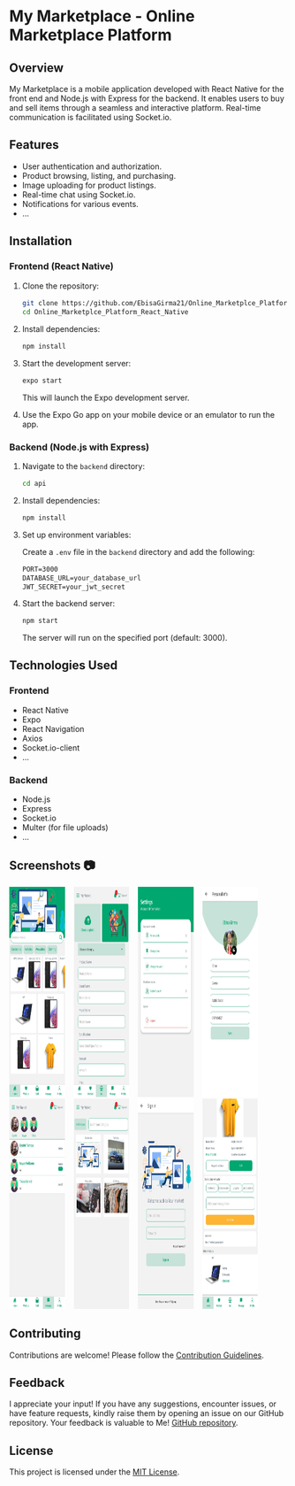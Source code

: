 # My Marketplace - Online Marketplace Platform

## Overview

My Marketplace is a mobile application developed with React Native for the front end and Node.js with Express for the backend. It enables users to buy and sell items through a seamless and interactive platform. Real-time communication is facilitated using Socket.io.

## Features

- User authentication and authorization.
- Product browsing, listing, and purchasing.
- Image uploading for product listings.
- Real-time chat using Socket.io.
- Notifications for various events.
- ...

## Installation

### Frontend (React Native)

1. Clone the repository:

   ```bash
   git clone https://github.com/EbisaGirma21/Online_Marketplce_Platform_React_Native.git
   cd Online_Marketplce_Platform_React_Native
   ```

2. Install dependencies:

   ```bash
   npm install
   ```

3. Start the development server:

   ```bash
   expo start
   ```

   This will launch the Expo development server.

4. Use the Expo Go app on your mobile device or an emulator to run the app.

### Backend (Node.js with Express)

1. Navigate to the `backend` directory:

   ```bash
   cd api
   ```

2. Install dependencies:

   ```bash
   npm install
   ```

3. Set up environment variables:

   Create a `.env` file in the `backend` directory and add the following:

   ```env
   PORT=3000
   DATABASE_URL=your_database_url
   JWT_SECRET=your_jwt_secret
   ```

4. Start the backend server:

   ```bash
   npm start
   ```

   The server will run on the specified port (default: 3000).

## Technologies Used

### Frontend

- React Native
- Expo
- React Navigation
- Axios
- Socket.io-client
- ...

### Backend

- Node.js
- Express
- Socket.io
- Multer (for file uploads)
- ...

## Screenshots 📷

<img src="screenshots/sc1.jpg" alt="Screenshot 1" height="380px" width="20%">&nbsp;&nbsp;&nbsp;
<img src="screenshots/sc2.jpg" alt="Screenshot 2" height="380px" width="20%">&nbsp;&nbsp;&nbsp;
<img src="screenshots/sc3.jpg" alt="Screenshot 3" height="380px" width="20%">&nbsp;&nbsp;&nbsp;
<img src="screenshots/sc4.jpg" alt="Screenshot 4" height="380px" width="20%">
<br>
<img src="screenshots/sc5.jpg" alt="Screenshot 5" height="380px" width="20%">&nbsp;&nbsp;&nbsp;
<img src="screenshots/sc6.jpg" alt="Screenshot 6" height="380px" width="20%">&nbsp;&nbsp;&nbsp;
<img src="screenshots/sc7.jpg" alt="Screenshot 7" height="380px" width="20%">&nbsp;&nbsp;&nbsp;
<img src="screenshots/sc8.jpg" alt="Screenshot 8" height="380px" width="20%">

## Contributing

Contributions are welcome! Please follow the [Contribution Guidelines](CONTRIBUTING.md).

## Feedback

I appreciate your input! If you have any suggestions, encounter issues, or have feature requests, kindly raise them by opening an issue on our GitHub repository. Your feedback is valuable to Me! [GitHub repository](https://github.com/EbisaGirma21/Online_Marketplce_Platform_React_Native/issues).

## License

This project is licensed under the [MIT License](LICENSE).
